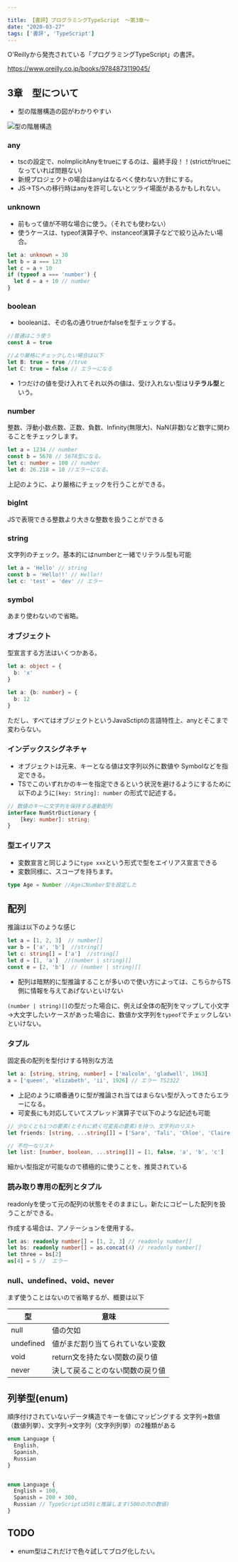 ```yaml
---

title: 【書評】プログラミングTypeScript　〜第3章〜
date: "2020-03-27"
tags: ['書評', 'TypeScript']
---
```


O'Reillyから発売されている「プログラミングTypeScript」の書評。

https://www.oreilly.co.jp/books/9784873119045/


## 3章　型について

- 型の階層構造の図がわかりやすい

![型の階層構造](../images/20200323_ts_nest.png)

### any
- tscの設定で、noImplicitAnyをtrueにするのは、最終手段！！(strictがtrueになっていれば問題ない)
- 新規プロジェクトの場合はanyはなるべく使わない方針にする。
- JS→TSへの移行時はanyを許可しないとツライ場面があるかもしれない。


### unknown
- 前もって値が不明な場合に使う。（それでも使わない）
- 使うケースは、typeof演算子や、instanceof演算子などで絞り込みたい場合。

```typescript
let a: unknown = 30
let b = a === 123
let c = a + 10
if (typeof a === 'number') {
  let d = a + 10 // number 
}

```

### boolean

- booleanは、その名の通りtrueかfalseを型チェックする。

```typescript
//普通はこう使う
const A = true

//より厳格にチェックしたい場合は以下
let B: true = true //true
let C: true = false // エラーになる
```

- 1つだけの値を受け入れてそれ以外の値は、受け入れない型は**リテラル型**という。


### number
整数、浮動小数点数、正数、負数、Infinity(無限大)、NaN(非数)など数字に関わることをチェックします。

```typescript
let a = 1234 // number
const b = 5678 // 5678型になる。
let c: number = 100 // number
let d: 26.218 = 10 //エラーになる。

```

上記のように、より厳格にチェックを行うことができる。


### bigInt
JSで表現できる整数より大きな整数を扱うことができる

### string
文字列のチェック。基本的にはnumberと一緒でリテラル型も可能

```typescript
let a = 'Hello' // string
const b = 'Hello!!' // Hello!!
let c: 'test' = 'dev' // エラー

```

### symbol
あまり使わないので省略。

### オブジェクト

型宣言する方法はいくつかある。

```typescript
let a: object = {
  b: 'x' 
}

let a: {b: number} = {
  b: 12
}

```

ただし、すべてはオブジェクトというJavaSctiptの言語特性上、anyとそこまで変わらない。

### インデックスシグネチャ
- オブジェクトは元来、キーとなる値は文字列以外に数値や Symbolなどを指定できる。
- TSでこのいずれかのキーを指定できるという状況を避けるようにするために以下のように```[key: String]: number``` の形式で記述する。

```typescript
// 数値のキーに文字列を保持する連動配列
interface NumStrDictionary {
    [key: number]: string;
}

```

 ### 型エイリアス
- 変数宣言と同じように```type xxx```という形式で型をエイリアス宣言できる
- 変数同様に、スコープを持ちます。

```typescript
type Age = Number //AgeにNumber型を設定した

```

## 配列
推論は以下のような感じ

```typescript
let a = [1, 2, 3]  // number[]
var b = ['a', 'b']  //string[]
let c: string[] = ['a']  //string[]
let d = [1, 'a']  //(number | string)[]
const e = [2, 'b']  // (number | string)[]

```

- 配列は暗黙的に型推論することが多いので使い方によっては、こちらからTS側に情報を与えてあげないといけない


```(number | string)[]```の型だった場合に、例えば全体の配列をマップして小文字→大文字したいケースがあった場合に、数値か文字列を```typeof```でチェックしないといけない。

### タプル
固定長の配列を型付けする特別な方法

```typescript
let a: [string, string, number] = ['malcolm', 'gladwell', 1963]
a = ['queen', 'elizabeth', 'ii', 1926] // エラー TS2322
```

- 上記のように順番通りに型が推論され当てはまらない型が入ってきたらエラーになる。
- 可変長にも対応していてスプレッド演算子で以下のような記述も可能

```typescript
// 少なくとも1つの要素(とそれに続く可変長の要素)を持つ、文字列のリスト
let friends: [string, ...string[]] = ['Sara', 'Tali', 'Chloe', 'Claire']

// 不均一なリスト
let list: [number, boolean, ...string[]] = [1, false, 'a', 'b', 'c']
```

細かい型指定が可能なので積極的に使うことを、推奨されている

### 読み取り専用の配列とタプル
readonlyを使って元の配列の状態をそのままにし。新たにコピーした配列を扱うことができる。

作成する場合は、アノテーションを使用する。

```typescript
let as: readonly number[] = [1, 2, 3] // readonly number[] 
let bs: readonly number[] = as.concat(4) // readonly number[]
let three = bs[2] 
as[4] = 5 //  エラー
```

### null、undefined、void、never
まず使うことはないので省略するが、概要は以下

|  型  |  意味  |
| ---- | ---- |
|  null  |  値の欠如  |
|  undefined  |  値がまだ割り当てられていない変数  |
|  void  |  return文を持たない関数の戻り値  |
|  never  |  決して戻ることのない関数の戻り値  |

## 列挙型(enum)
順序付けされていないデータ構造でキーを値にマッピングする
文字列→数値（数値列挙）、文字列→文字列（文字列列挙）の2種類がある


```typescript
enum Language { 
  English,
  Spanish,
  Russian
}


enum Language {
  English = 100,
  Spanish = 200 + 300,
  Russian // TypeScriptは501と推論します(500の次の数値)
}

```

## TODO
- enum型はこれだけで色々試してブログ化したい。



